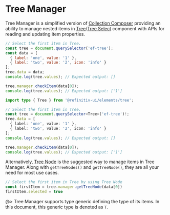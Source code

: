 <!--
title: Tree Manager
location: ./custom-components/utils/tree-manager
type: page
layout: default
language_tabs: [javascript, typescript]
-->

# Tree Manager

Tree Manager is a simplified version of [Collection Composer](/custom-components/utils/data-management#collection-composer) providing an ability to manage nested items in [Tree](/elements/tree)/[Tree Select](/elements/tree-select) component with APIs for reading and updating item properties.

```javascript
// Select the first item in Tree.
const tree = document.querySelector('ef-tree');
const data = [
  { label: 'one', value: '1' },
  { label: 'two', value: '2', icon: 'info' }
];
tree.data = data;
console.log(tree.values); // Expected output: []

tree.manager.checkItem(data[0]);
console.log(tree.values); // Expected output: ['1']
```

```typescript
import type { Tree } from '@refinitiv-ui/elements/tree';

// Select the first item in Tree.
const tree = document.querySelector<Tree>('ef-tree')!;
tree.data = [
  { label: 'one', value: '1' },
  { label: 'two', value: '2', icon: 'info' }
];
console.log(tree.values); // Expected output: []

tree.manager.checkItem(data[0]);
console.log(tree.values); // Expected output: ['1']
```

Alternatively, [Tree Node](/custom-components/utils/tree-node) is the suggested way to manage items in Tree Manager. Along with `getTreeNodes()` and `getTreeNode()`, they are all your need for most use cases.

```javascript
// Select the first item in Tree by using Tree Node
const firstItem = tree.manager.getTreeNode(data[0])
firstItem.selected = true
```

@> Tree Manager supports type generic defining the type of its items. In this document, this generic type is denoted as `T`.
